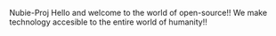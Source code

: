 Nubie-Proj 
Hello and welcome to the world of open-source!!
We make technology accesible to the entire world of humanity!!
